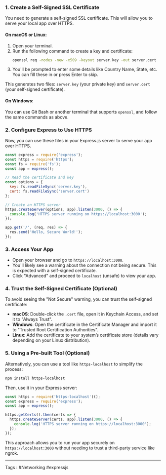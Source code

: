### 1. **Create a Self-Signed SSL Certificate**
You need to generate a self-signed SSL certificate. This will allow you to serve your local app over HTTPS.

#### **On macOS or Linux:**
1. Open your terminal.
2. Run the following command to create a key and certificate:
   ```bash
   openssl req -nodes -new -x509 -keyout server.key -out server.cert
   ```
3. You'll be prompted to enter some details like Country Name, State, etc. You can fill these in or press Enter to skip.

This generates two files: `server.key` (your private key) and `server.cert` (your self-signed certificate).

#### **On Windows:**
You can use Git Bash or another terminal that supports `openssl`, and follow the same commands as above.

### 2. **Configure Express to Use HTTPS**
Now, you can use these files in your Express.js server to serve your app over HTTPS.

```javascript
const express = require('express');
const https = require('https');
const fs = require('fs');
const app = express();

// Read the certificate and key
const options = {
  key: fs.readFileSync('server.key'),
  cert: fs.readFileSync('server.cert')
};

// Create an HTTPS server
https.createServer(options, app).listen(3000, () => {
  console.log('HTTPS server running on https://localhost:3000');
});

app.get('/', (req, res) => {
  res.send('Hello, Secure World!');
});
```

### 3. **Access Your App**
- Open your browser and go to `https://localhost:3000`.
- You'll likely see a warning about the connection not being secure. This is expected with a self-signed certificate.
- Click "Advanced" and proceed to `localhost` (unsafe) to view your app.

### 4. **Trust the Self-Signed Certificate (Optional)**
To avoid seeing the "Not Secure" warning, you can trust the self-signed certificate:

- **macOS**: Double-click the `.cert` file, open it in Keychain Access, and set it to "Always Trust".
- **Windows**: Open the certificate in the Certificate Manager and import it to "Trusted Root Certification Authorities".
- **Linux**: Add the certificate to your system’s certificate store (details vary depending on your Linux distribution).

### 5. **Using a Pre-built Tool (Optional)**
Alternatively, you can use a tool like `https-localhost` to simplify the process:
```bash
npm install https-localhost
```
Then, use it in your Express server:
```javascript
const https = require('https-localhost')();
const express = require('express');
const app = express();

https.getCerts().then(certs => {
  https.createServer(certs, app).listen(3000, () => {
    console.log('HTTPS server running on https://localhost:3000');
  });
});
```

This approach allows you to run your app securely on `https://localhost:3000` without needing to trust a third-party service like ngrok.
___
Tags : #Networking #expressjs 